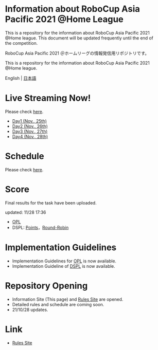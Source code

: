 # Information about RoboCup Asia Pacific 2021 @Home League
This is a repository for the information about RoboCup Asia Pacific 2021 @Home league. This document will be updated frequently until the end of the competition.

RoboCup Asia Pacific 2021 ＠ホームリーグの情報発信用リポジトリです。

This is a repository for the information about RoboCup Asia Pacific 2021 @Home league.

English | [日本語](README.md)

# Live Streaming Now!

Please check [here](https://youtu.be/zlvX5tvCwtM).

- [Day1 (Nov., 25th)](https://youtu.be/EgJm-qzpyok)
- [Day2 (Nov., 26th)](https://youtu.be/ULgCVyfgaBM)
- [Day3 (Nov., 27th)](https://youtu.be/HpHGXcKKY2o)
- [Day4 (Nov., 28th)](https://youtu.be/zlvX5tvCwtM)

# Schedule

Please check [here](./Data/schedule.pdf).

# Score
Final results for the task have been uploaded.

updated: 11/28 17:36

- [OPL](./Score/スコアシート_11281736_OPL.pdf)
- DSPL: [Points](./Score/スコアシート_11281736_DSPL1.pdf)，[Round-Robin](./Score/スコアシート_11271724_DSPL2.pdf)

# Implementation Guidelines

- Implementation Guidelines for [OPL](./Data/opl_en.md) is now available.
- Implementation Guideline of [DSPL](./Data/dspl.md) is now available.

# Repository Opening 

- Information Site (This page) and [Rules Site](https://github.com/RoboCupAtHomeJP/Rule2021) are opened.
- Detailed rules and schedule are coming soon.
- 21/10/28 updates.

# Link
- [Rules Site](https://github.com/RoboCupAtHomeJP/Rule2021)

